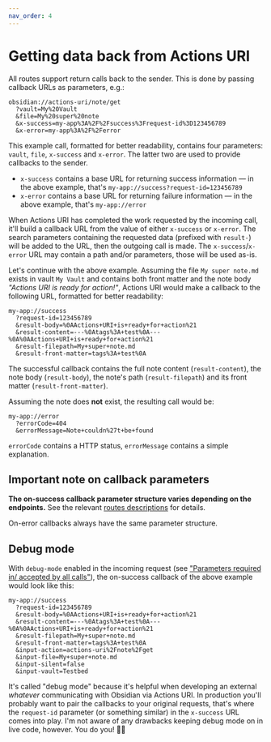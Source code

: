 ```yaml
---
nav_order: 4
---
```


# Getting data back from Actions URI

All routes support return calls back to the sender. This is done by passing callback URLs as parameters, e.g.:

```
obsidian://actions-uri/note/get
  ?vault=My%20Vault
  &file=My%20super%20note
  &x-success=my-app%3A%2F%2Fsuccess%3Frequest-id%3D123456789
  &x-error=my-app%3A%2F%2Ferror
```

This example call, formatted for better readability, contains four parameters: `vault`, `file`, `x-success` and `x-error`.  The latter two are used to provide callbacks to the sender.

- `x-success` contains a base URL for returning success information — in the above example, that's `my-app://success?request-id=123456789`
- `x-error` contains a base URL for returning failure information — in the above example, that's `my-app://error`

When Actions URI has completed the work requested by the incoming call, it'll build a callback URL from the value of either `x-success` or `x-error`. The search parameters containing the requested data (prefixed with `result-`) will be added to the URL, then the outgoing call is made.  The `x-success`/`x-error` URL may contain a path and/or parameters, those will be used as-is.

Let's continue with the above example. Assuming the file `My super note.md` exists in vault `My Vault` and contains both front matter and the note body *"Actions URI is ready for action!"*, Actions URI would make a callback to the following URL, formatted for better readability:

```
my-app://success
  ?request-id=123456789
  &result-body=%0AActions+URI+is+ready+for+action%21
  &result-content=---%0Atags%3A+test%0A---%0A%0AActions+URI+is+ready+for+action%21
  &result-filepath=My+super+note.md
  &result-front-matter=tags%3A+test%0A
```

The successful callback contains the full note content (`result-content`), the note body (`result-body`), the note's path (`result-filepath`) and its front matter (`result-front-matter`).

Assuming the note does **not** exist, the resulting call would be:

```
my-app://error
  ?errorCode=404
  &errorMessage=Note+couldn%27t+be+found
```

`errorCode` contains a HTTP status, `errorMessage` contains a simple explanation.


## Important note on callback parameters
**The on-success callback parameter structure varies depending on the endpoints.** See the relevant [routes descriptions](routes.md) for details.

On-error callbacks always have the same parameter structure.


## Debug mode
With `debug-mode` enabled in the incoming request (see ["Parameters required in/ accepted by all calls"](parameters.md)), the on-success callback of the above example would look like this:

```
my-app://success
  ?request-id=123456789
  &result-body=%0AActions+URI+is+ready+for+action%21
  &result-content=---%0Atags%3A+test%0A---%0A%0AActions+URI+is+ready+for+action%21
  &result-filepath=My+super+note.md
  &result-front-matter=tags%3A+test%0A
  &input-action=actions-uri%2Fnote%2Fget
  &input-file=My+super+note.md
  &input-silent=false
  &input-vault=Testbed
```

It's called "debug mode" because it's helpful when developing an external *whatever* communicating with Obsidian via Actions URI.  In production you'll probably want to pair the callbacks to your original requests, that's where the `request-id` parameter (or something similar) in the `x-success` URL comes into play.  I'm not aware of any drawbacks keeping debug mode on in live code, however.  You do you! 🖖🏼
